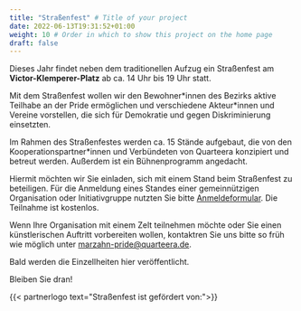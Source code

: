 ```yaml
---
title: "Straßenfest" # Title of your project
date: 2022-06-13T19:31:52+01:00
weight: 10 # Order in which to show this project on the home page
draft: false
---
```

Dieses Jahr findet neben dem traditionellen Aufzug ein Straßenfest am **Victor-Klemperer-Platz** ab ca. 14 Uhr bis 19 Uhr statt.

Mit dem Straßenfest wollen wir den Bewohner\*innen des Bezirks aktive Teilhabe an der Pride ermöglichen und verschiedene Akteur\*innen und Vereine vorstellen, die sich für Demokratie und gegen Diskriminierung einsetzten.

Im Rahmen des Straßenfestes werden ca. 15 Stände aufgebaut, die von den Kooperationspartner\*innen und Verbündeten von Quarteera konzipiert und betreut werden. Außerdem ist ein Bühnenprogramm angedacht. 

Hiermit möchten wir Sie einladen, sich mit einem Stand beim Straßenfest zu beteiligen. Für die Anmeldung eines Standes einer gemeinnützigen Organisation oder Initiativgruppe nutzten Sie bitte [Anmeldeformular](/Straßenfest_Anmeldung.pdf). Die Teilnahme ist kostenlos.

Wenn Ihre Organisation mit einem Zelt teilnehmen möchte oder Sie einen künstlerischen Auftritt vorbereiten wollen, kontaktren Sie uns bitte so früh wie möglich unter [marzahn-pride@quarteera.de](mailto:marzahn-pride@quarteera.de).

Bald werden die Еinzellheiten hier veröffentlicht.

Bleiben Sie dran!

{{< partnerlogo text="Straßenfest ist gefördert von:">}}






